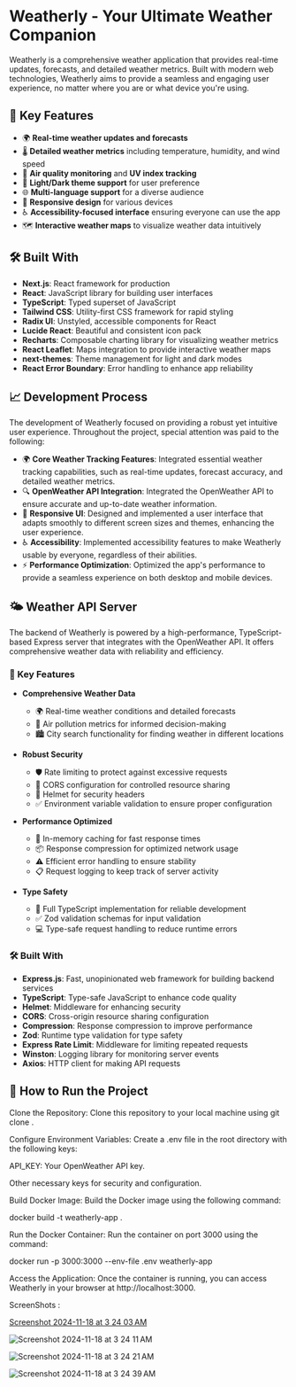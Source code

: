 # Weatherly - Your Ultimate Weather Companion

Weatherly is a comprehensive weather application that provides real-time updates, forecasts, and detailed weather metrics. Built with modern web technologies, Weatherly aims to provide a seamless and engaging user experience, no matter where you are or what device you're using.

## 🚀 Key Features

- 🌍 **Real-time weather updates and forecasts**
- 🌡️ **Detailed weather metrics** including temperature, humidity, and wind speed
- 🌆 **Air quality monitoring** and **UV index tracking**
- 🎨 **Light/Dark theme support** for user preference
- 🌐 **Multi-language support** for a diverse audience
- 📱 **Responsive design** for various devices
- ♿ **Accessibility-focused interface** ensuring everyone can use the app
- 🗺️ **Interactive weather maps** to visualize weather data intuitively

## 🛠️ Built With

- **Next.js**: React framework for production
- **React**: JavaScript library for building user interfaces
- **TypeScript**: Typed superset of JavaScript
- **Tailwind CSS**: Utility-first CSS framework for rapid styling
- **Radix UI**: Unstyled, accessible components for React
- **Lucide React**: Beautiful and consistent icon pack
- **Recharts**: Composable charting library for visualizing weather metrics
- **React Leaflet**: Maps integration to provide interactive weather maps
- **next-themes**: Theme management for light and dark modes
- **React Error Boundary**: Error handling to enhance app reliability

## 📈 Development Process

The development of Weatherly focused on providing a robust yet intuitive user experience. Throughout the project, special attention was paid to the following:

- 🌍 **Core Weather Tracking Features**: Integrated essential weather tracking capabilities, such as real-time updates, forecast accuracy, and detailed weather metrics.
- 🔍 **OpenWeather API Integration**: Integrated the OpenWeather API to ensure accurate and up-to-date weather information.
- 🎨 **Responsive UI**: Designed and implemented a user interface that adapts smoothly to different screen sizes and themes, enhancing the user experience.
- ♿ **Accessibility**: Implemented accessibility features to make Weatherly usable by everyone, regardless of their abilities.
- ⚡ **Performance Optimization**: Optimized the app's performance to provide a seamless experience on both desktop and mobile devices.

## 🌤️ Weather API Server

The backend of Weatherly is powered by a high-performance, TypeScript-based Express server that integrates with the OpenWeather API. It offers comprehensive weather data with reliability and efficiency.

### 🚀 Key Features

- **Comprehensive Weather Data**
  - 🌍 Real-time weather conditions and detailed forecasts
  - 🌆 Air pollution metrics for informed decision-making
  - 🏙️ City search functionality for finding weather in different locations

- **Robust Security**
  - 🛡️ Rate limiting to protect against excessive requests
  - 🔐 CORS configuration for controlled resource sharing
  - 🛑 Helmet for security headers
  - ✅ Environment variable validation to ensure proper configuration

- **Performance Optimized**
  - 🚄 In-memory caching for fast response times
  - 📦 Response compression for optimized network usage
  - ⚠️ Efficient error handling to ensure stability
  - 📋 Request logging to keep track of server activity

- **Type Safety**
  - 📘 Full TypeScript implementation for reliable development
  - ✅ Zod validation schemas for input validation
  - 💻 Type-safe request handling to reduce runtime errors

### 🛠️ Built With

- **Express.js**: Fast, unopinionated web framework for building backend services
- **TypeScript**: Type-safe JavaScript to enhance code quality
- **Helmet**: Middleware for enhancing security
- **CORS**: Cross-origin resource sharing configuration
- **Compression**: Response compression to improve performance
- **Zod**: Runtime type validation for type safety
- **Express Rate Limit**: Middleware for limiting repeated requests
- **Winston**: Logging library for monitoring server events
- **Axios**: HTTP client for making API requests

## 📜 How to Run the Project


Clone the Repository: Clone this repository to your local machine using git clone <repository-url>.

Configure Environment Variables: Create a .env file in the root directory with the following keys:

API_KEY: Your OpenWeather API key.

Other necessary keys for security and configuration.

Build Docker Image: Build the Docker image using the following command:

docker build -t weatherly-app .

Run the Docker Container: Run the container on port 3000 using the command:

docker run -p 3000:3000 --env-file .env weatherly-app

Access the Application: Once the container is running, you can access Weatherly in your browser at http://localhost:3000.

ScreenShots :

[Screenshot 2024-11-18 at 3 24 03 AM](https://github.com/user-attachments/assets/f4381d66-b93f-4929-8b60-dfba12d84724)

![Screenshot 2024-11-18 at 3 24 11 AM](https://github.com/user-attachments/assets/c825eb37-b632-4dbd-ac68-1b1a991b0513)

![Screenshot 2024-11-18 at 3 24 21 AM](https://github.com/user-attachments/assets/ecdf7e5f-ded4-4270-8491-99b01433d2a9)

![Screenshot 2024-11-18 at 3 24 39 AM](https://github.com/user-attachments/assets/69b39f07-1874-473f-aaae-c679ccc575c2)


